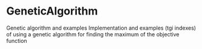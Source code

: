 # GeneticAlgorithm
Genetic algorithm and examples
Implementation and examples (tgi indexes) of using a genetic algorithm for finding the maximum of the objective function
